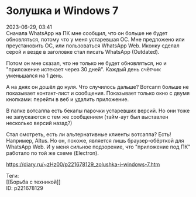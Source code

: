 Золушка и Windows 7
====================

   
 2023-06-29, 03:41   
   Сначала WhatsApp на ПК мне сообщил, что он больше не будет обновляться, потому что у меня устаревшая ОС. Мне предложено или преустановить ОС, или пользоваться WhatsApp Web. Иконку сделал серой и везде в заголовке стал писать WhatsApp (Outdated).   
   
 Потом он мне сказал, что не только не будет обновляться, но и "приложение истекает через 30 дней". Каждый день счётчик уменьшался на 1 день.   
   
 А на днях он дошёл до нуля. Что случилось дальше? Вотсапп больше не показывает контакт-лист и сообщения. Показывает только окно с двумя кнопками: перейти в веб и удалить приложение.   
   
 В папке вотсаппа есть бекапы парочки устаревших версий. Но они тоже не запускаются с тем же сообщением (тайм-аут был выставлен несколько версий назад?)   
   
 Стал смотреть, есть ли альтернативные клиенты вотсаппа? Есть! Например, Altus. Но он, похоже, является лишь браузер-обёрткой для WhatsApp Web. И у меня сильное подзорение, что "приложение под ПК" работало по той же схеме (Electron).   
     
 <https://diary.ru/~zHz00/p221678129_zolushka-i-windows-7.htm>   
   
 Теги:   
 [[Борьба с техникой]]   
 ID: p221678129